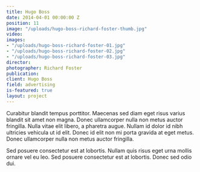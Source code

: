 ```yaml
---
title: Hugo Boss
date: 2014-04-01 00:00:00 Z
position: 11
image: "/uploads/hugo-boss-richard-foster-thumb.jpg"
video: 
images:
- "/uploads/hugo-boss-richard-foster-01.jpg"
- "/uploads/hugo-boss-richard-foster-02.jpg"
- "/uploads/hugo-boss-richard-foster-03.jpg"
director: 
photographer: Richard Foster
publication: 
client: Hugo Boss
field: advertising
is-featured: true
layout: project
---
```


Curabitur blandit tempus porttitor. Maecenas sed diam eget risus varius blandit sit amet non magna. Donec ullamcorper nulla non metus auctor fringilla. Nulla vitae elit libero, a pharetra augue. Nullam id dolor id nibh ultricies vehicula ut id elit. Donec id elit non mi porta gravida at eget metus. Donec ullamcorper nulla non metus auctor fringilla.

Sed posuere consectetur est at lobortis. Nullam quis risus eget urna mollis ornare vel eu leo. Sed posuere consectetur est at lobortis. Donec sed odio dui.